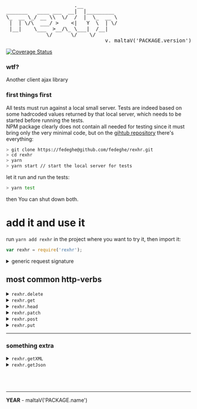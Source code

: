<pre>

                      .__           
_______   ____ ___  __|  |_________ 
\_  __ \_/ __ \\  \/  /  |  \_  __ \
 |  | \/\  ___/ >    <|   Y  \  | \/
 |__|    \___  >__/\_ \___|  /__|   
             \/      \/    \/
                                v. maltaV('PACKAGE.version')
</pre>

[![Coverage Status](https://coveralls.io/repos/github/fedeghe/rexhr/badge.svg?branch=master)](https://coveralls.io/github/fedeghe/rexhr?branch=master)

### wtf?  
Another client ajax library

### first things first
All tests must run against a local small server. Tests are indeed based on some hadrcoded values returned by that local server, which needs to be started before running the tests.  
NPM package clearly does not contain all needed for testing since it must bring only the very minimal code, but on the [gihtub repository](https://fedeghe@github.com/fedeghe/rexhr.git) there's everything:  

``` sh
> git clone https://fedeghe@github.com/fedeghe/rexhr.git
> cd rexhr
> yarn 
> yarn start // start the local server for tests
```
let it run and run the tests: 
``` sh
> yarn test
``` 
then You can shut down both.

# add it and use it

run `yarn add rexhr` in the project where you want to try it, then import it:
``` js
var rexhr = require('rexhr');
```


<details>
<summary>generic request signature</summary>

``` js  
rexhr.<http-verb>({
	url,					    // String
	body = null,			    // JSON, when the <verb> allows it
	headers = {}, 			    // one level JSON
	timeout = null				// Integer in ms
    withCreadentials = false    // Boolean
    user = null                 // String
    password = null             // String
	onCompleted = noop, 	    // ƒn
	onProgress = noop, 	    // ƒn
	onLoad = noop,              // ƒn
	onLoadstart = noop,         // ƒn
	onLoadend = noop,           // ƒn
	onError = noop,     	    // ƒn
	onAbort = noop,     	    // ƒn
	onTimeout = noop,   	    // ƒn
})
```
</details>


## most common http-verbs

<details>
<summary><code>rexhr.delete</code></summary>

``` js  
rexhr.delete({
	url: 'http://sampleurl/deleteSomething',
	body: {
		name: 'Henry',
		surname: 'Poincaré'
	}
	onCompleted: function(r){
		console.log((r.response);
	}
});
```
</details>

<details>
<summary><code>rexhr.get</code></summary>

``` js  
rexhr.get({
	url: 'http://sampleurl/gimmeSomething',
	onCompleted: function(r){
		console.log((r.response);
	}
});
```
</details>

<details>
<summary><code>rexhr.head</code></summary>

``` js  
rexhr.head({
	url: 'http://sampleurl/infoSomething',
	body: {
		name: 'Henry',
		surname: 'Poincaré'
	}
	onCompleted: function(r){
		console.log((r.getResponseHeader("Content-Length"));
	}
});
```
</details>

<details>
<summary><code>rexhr.patch</code></summary>

``` js  
rexhr.patch({
	url: 'http://sampleurl/patchSomething',
	body: {
		name: 'Henry',
		surname: 'Poincaré'
	}
	onCompleted: function(r){
		console.log((r.response);
	}
});
```
</details>

<details>
<summary><code>rexhr.post</code></summary>

``` js  
rexhr.post({
	url: 'http://sampleurl/postSomething',
	body: {
		name: 'Henry',
		surname: 'Poincaré'
	}
	onCompleted: function(r){
		console.log((r.response);
	}
});
```
</details>

<details>
<summary><code>rexhr.put</code></summary>

``` js  
rexhr.put({
	url: 'http://sampleurl/putSomething',
	body: {
		name: 'Henry',
		surname: 'Poincaré'
	}
	onCompleted: function(r){
		console.log((r.response);
	}
});
```
</details>


---

### something extra


<details>
<summary><code>rexhr.getXML</code></summary>

``` js  
rexhr.getXML({
	url: 'http://sampleurl/text.xml',
	onCompleted: function(r){
		console.log((r.responseXML);
	}
});
```
</details>

<details>
<summary><code>rexhr.getJson</code></summary>

``` js  
rexhr.getJson({
	url: 'http://sampleurl/gimmejson',
	onCompleted: function(r){
		console.log((r.response);//already json
	}
});
```
</details>

<br/>
<br/>
<br/>

---
__YEAR__ - maltaV('PACKAGE.name')

